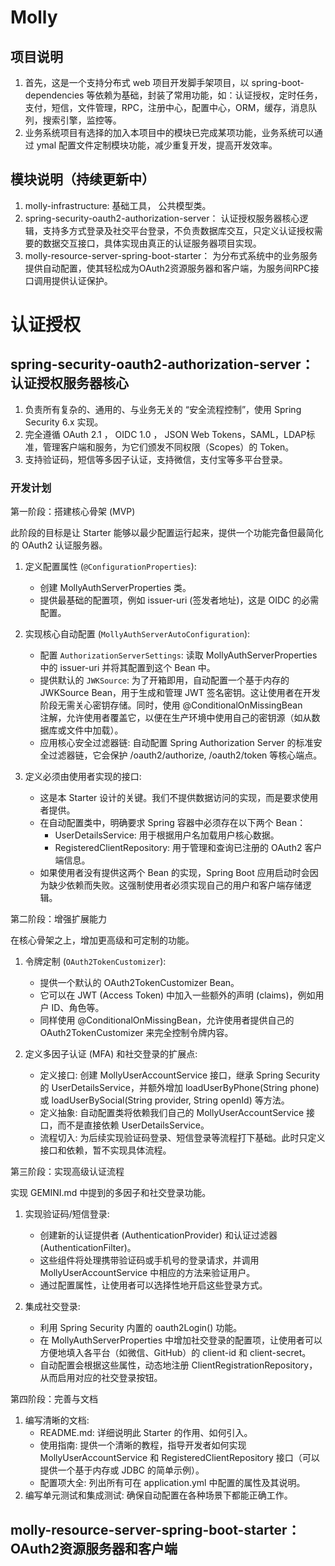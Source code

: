 # Molly
## 项目说明
1. 首先，这是一个支持分布式 web 项目开发脚手架项目，以 spring-boot-dependencies 等依赖为基础，封装了常用功能，如：认证授权，定时任务，支付，短信，文件管理，RPC，注册中心，配置中心，ORM，缓存，消息队列，搜索引擎，监控等。
2. 业务系统项目有选择的加入本项目中的模块已完成某项功能，业务系统可以通过 ymal 配置文件定制模块功能，减少重复开发，提高开发效率。

## 模块说明（持续更新中）
1. molly-infrastructure: 基础工具， 公共模型类。
2. spring-security-oauth2-authorization-server： 认证授权服务器核心逻辑，支持多方式登录及社交平台登录，不负责数据库交互，只定义认证授权需要的数据交互接口，具体实现由真正的认证服务器项目实现。
3. molly-resource-server-spring-boot-starter： 为分布式系统中的业务服务提供自动配置，使其轻松成为OAuth2资源服务器和客户端，为服务间RPC接口调用提供认证保护。

# 认证授权
## spring-security-oauth2-authorization-server：认证授权服务器核心
1. 负责所有复杂的、通用的、与业务无关的 “安全流程控制”，使用 Spring Security 6.x 实现。
2. 完全遵循 OAuth 2.1 ， OIDC 1.0 ， JSON Web Tokens，SAML，LDAP标准，管理客户端和服务，为它们颁发不同权限（Scopes）的 Token。
3. 支持验证码，短信等多因子认证，支持微信，支付宝等多平台登录。

### 开发计划

第一阶段：搭建核心骨架 (MVP)

此阶段的目标是让 Starter 能够以最少配置运行起来，提供一个功能完备但最简化的 OAuth2 认证服务器。

1. 定义配置属性 (`@ConfigurationProperties`):
    * 创建 MollyAuthServerProperties 类。
    * 提供最基础的配置项，例如 issuer-uri (签发者地址)，这是 OIDC 的必需配置。

2. 实现核心自动配置 (`MollyAuthServerAutoConfiguration`):
    * 配置 `AuthorizationServerSettings`: 读取 MollyAuthServerProperties 中的 issuer-uri 并将其配置到这个 Bean 中。
    * 提供默认的 `JWKSource`: 为了开箱即用，自动配置一个基于内存的 JWKSource Bean，用于生成和管理 JWT 签名密钥。这让使用者在开发阶段无需关心密钥存储。同时，使用 @ConditionalOnMissingBean                                         
      注解，允许使用者覆盖它，以便在生产环境中使用自己的密钥源（如从数据库或文件中加载）。
    * 应用核心安全过滤器链: 自动配置 Spring Authorization Server 的标准安全过滤器链，它会保护 /oauth2/authorize, /oauth2/token 等核心端点。

3. 定义必须由使用者实现的接口:
    * 这是本 Starter 设计的关键。我们不提供数据访问的实现，而是要求使用者提供。
    * 在自动配置类中，明确要求 Spring 容器中必须存在以下两个 Bean：
        * UserDetailsService: 用于根据用户名加载用户核心数据。
        * RegisteredClientRepository: 用于管理和查询已注册的 OAuth2 客户端信息。
    * 如果使用者没有提供这两个 Bean 的实现，Spring Boot 应用启动时会因为缺少依赖而失败。这强制使用者必须实现自己的用户和客户端存储逻辑。

第二阶段：增强扩展能力

在核心骨架之上，增加更高级和可定制的功能。

1. 令牌定制 (`OAuth2TokenCustomizer`):
    * 提供一个默认的 OAuth2TokenCustomizer Bean。
    * 它可以在 JWT (Access Token) 中加入一些额外的声明 (claims)，例如用户 ID、角色等。
    * 同样使用 @ConditionalOnMissingBean，允许使用者提供自己的 OAuth2TokenCustomizer 来完全控制令牌内容。

2. 定义多因子认证 (MFA) 和社交登录的扩展点:
    * 定义接口: 创建 MollyUserAccountService 接口，继承 Spring Security 的 UserDetailsService，并额外增加 loadUserByPhone(String phone) 或 loadUserBySocial(String provider, String openId) 等方法。
    * 定义抽象: 自动配置类将依赖我们自己的 MollyUserAccountService 接口，而不是直接依赖 UserDetailsService。
    * 流程切入: 为后续实现验证码登录、短信登录等流程打下基础。此时只定义接口和依赖，暂不实现具体流程。

第三阶段：实现高级认证流程

实现 GEMINI.md 中提到的多因子和社交登录功能。

1. 实现验证码/短信登录:
    * 创建新的认证提供者 (AuthenticationProvider) 和认证过滤器 (AuthenticationFilter)。
    * 这些组件将处理携带验证码或手机号的登录请求，并调用 MollyUserAccountService 中相应的方法来验证用户。
    * 通过配置属性，让使用者可以选择性地开启这些登录方式。

2. 集成社交登录:
    * 利用 Spring Security 内置的 oauth2Login() 功能。
    * 在 MollyAuthServerProperties 中增加社交登录的配置项，让使用者可以方便地填入各平台（如微信、GitHub）的 client-id 和 client-secret。
    * 自动配置会根据这些属性，动态地注册 ClientRegistrationRepository，从而启用对应的社交登录按钮。

第四阶段：完善与文档

1. 编写清晰的文档:
    * README.md: 详细说明此 Starter 的作用、如何引入。
    * 使用指南: 提供一个清晰的教程，指导开发者如何实现 MollyUserAccountService 和 RegisteredClientRepository 接口（可以提供一个基于内存或 JDBC 的简单示例）。
    * 配置项大全: 列出所有可在 application.yml 中配置的属性及其说明。
2. 编写单元测试和集成测试: 确保自动配置在各种场景下都能正确工作。

## molly-resource-server-spring-boot-starter：OAuth2资源服务器和客户端